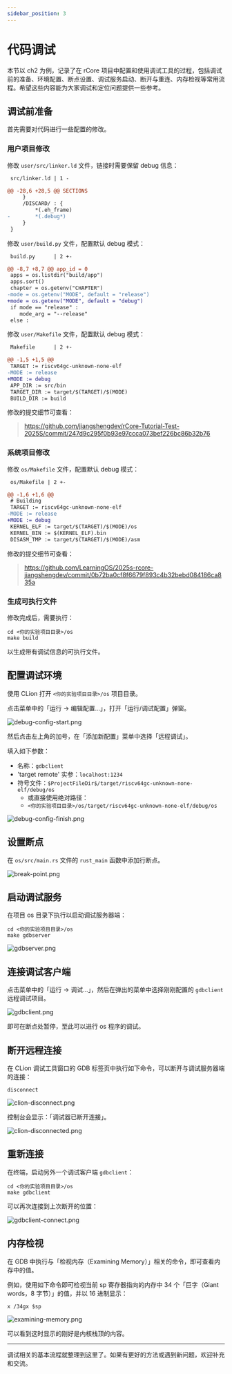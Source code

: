 ```yaml
---
sidebar_position: 3
---
```


# 代码调试

本节以 ch2 为例，记录了在 rCore 项目中配置和使用调试工具的过程，包括调试前的准备、环境配置、断点设置、调试服务启动、断开与重连、内存检视等常用流程。希望这些内容能为大家调试和定位问题提供一些参考。

## 调试前准备

首先需要对代码进行一些配置的修改。

### 用户项目修改

修改 `user/src/linker.ld` 文件，链接时需要保留 debug 信息：

```diff
 src/linker.ld | 1 -

@@ -28,6 +28,5 @@ SECTIONS
     }
     /DISCARD/ : {
         *(.eh_frame)
-        *(.debug*)
     }
 }
```

修改 `user/build.py` 文件，配置默认 debug 模式：

```diff
 build.py      | 2 +-

@@ -8,7 +8,7 @@ app_id = 0
 apps = os.listdir("build/app")
 apps.sort()
 chapter = os.getenv("CHAPTER")
-mode = os.getenv("MODE", default = "release")
+mode = os.getenv("MODE", default = "debug")
 if mode == "release" :
 	mode_arg = "--release"
 else :
```

修改 `user/Makefile` 文件，配置默认 debug 模式：

```diff
 Makefile      | 2 +-

@@ -1,5 +1,5 @@
 TARGET := riscv64gc-unknown-none-elf
-MODE := release
+MODE := debug
 APP_DIR := src/bin
 TARGET_DIR := target/$(TARGET)/$(MODE)
 BUILD_DIR := build
```

修改的提交细节可查看：

> https://github.com/jiangshengdev/rCore-Tutorial-Test-2025S/commit/247d9c295f0b93e97ccca073bef226bc86b32b76

### 系统项目修改

修改 `os/Makefile` 文件，配置默认 debug 模式：

```diff
 os/Makefile | 2 +-

@@ -1,6 +1,6 @@
 # Building
 TARGET := riscv64gc-unknown-none-elf
-MODE := release
+MODE := debug
 KERNEL_ELF := target/$(TARGET)/$(MODE)/os
 KERNEL_BIN := $(KERNEL_ELF).bin
 DISASM_TMP := target/$(TARGET)/$(MODE)/asm
```

修改的提交细节可查看：

> https://github.com/LearningOS/2025s-rcore-jiangshengdev/commit/0b72ba0cf8f6679f893c4b32bebd084186ca835a

### 生成可执行文件

修改完成后，需要执行：

```shell
cd <你的实验项目目录>/os
make build
```

以生成带有调试信息的可执行文件。

## 配置调试环境

使用 CLion 打开 `<你的实验项目目录>/os` 项目目录。

点击菜单中的「运行 -> 编辑配置...」，打开「运行/调试配置」弹窗。

![debug-config-start.png](image/debug-config-start.png)

然后点击左上角的加号，在「添加新配置」菜单中选择「远程调试」。

填入如下参数：

- 名称：`gdbclient`
- 'target remote' 实参：`localhost:1234`
- 符号文件：`$ProjectFileDir$/target/riscv64gc-unknown-none-elf/debug/os`
  - 或直接使用绝对路径：
  - `<你的实验项目目录>/os/target/riscv64gc-unknown-none-elf/debug/os`

![debug-config-finish.png](image/debug-config-finish.png)

## 设置断点

在 `os/src/main.rs` 文件的 `rust_main` 函数中添加行断点。

![break-point.png](image/break-point.png)

## 启动调试服务

在项目 os 目录下执行以启动调试服务器端：

```shell
cd <你的实验项目目录>/os
make gdbserver
```

![gdbserver.png](image/gdbserver.png)

## 连接调试客户端

点击菜单中的「运行 -> 调试...」，然后在弹出的菜单中选择刚刚配置的 `gdbclient` 远程调试项目。

![gdbclient.png](image/gdbclient.png)

即可在断点处暂停，至此可以进行 os 程序的调试。

## 断开远程连接

在 CLion 调试工具窗口的 GDB 标签页中执行如下命令，可以断开与调试服务器端的连接：

```gdb
disconnect
```

![clion-disconnect.png](image/clion-disconnect.png)

控制台会显示：「调试器已断开连接」。

![clion-disconnected.png](image/clion-disconnected.png)

## 重新连接

在终端，启动另外一个调试客户端 `gdbclient`：

```shell
cd <你的实验项目目录>/os
make gdbclient
```

可以再次连接到上次断开的位置：

![gdbclient-connect.png](image/gdbclient-connect.png)

## 内存检视

在 GDB 中执行与「检视内存（Examining Memory）」相关的命令，即可查看内存中的值。

例如，使用如下命令即可检视当前 sp 寄存器指向的内存中 34 个「巨字（Giant words，8 字节）」的值，并以 16 进制显示：

```gdb
x /34gx $sp
```

![examining-memory.png](image/examining-memory.png)

可以看到这时显示的刚好是内核栈顶的内容。

---

调试相关的基本流程就整理到这里了。如果有更好的方法或遇到新问题，欢迎补充和交流。
